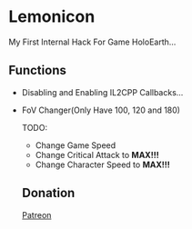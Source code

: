 # Lemonicon
My First Internal Hack For Game HoloEarth... 

## Functions

- Disabling and Enabling IL2CPP Callbacks...
- FoV Changer(Only Have 100, 120 and 180)

  TODO:
  - Change Game Speed
  - Change Critical Attack to **MAX!!!**
  - Change Character Speed to **MAX!!!**
 
  ## Donation

  [Patreon](https://www.patreon.com/NijoFukushi_QuaxdroneOfficial)
